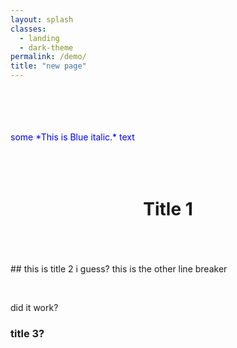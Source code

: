 ```yaml
---
layout: splash
classes:
  - landing
  - dark-theme
permalink: /demo/
title: "new page"
---
```

<br>
<br>
<br>
<br>
<span style="color:blue">some *This is Blue italic.* text</span>
<br>
<br>
<br>
<br>
<h1 align="center">Title 1</h1>
<br>
<br>
<br>
## this is title 2 i guess?
this is the other line breaker

&nbsp;
&nbsp;
&nbsp;
&nbsp;
&nbsp;

did it work?


### title 3?

